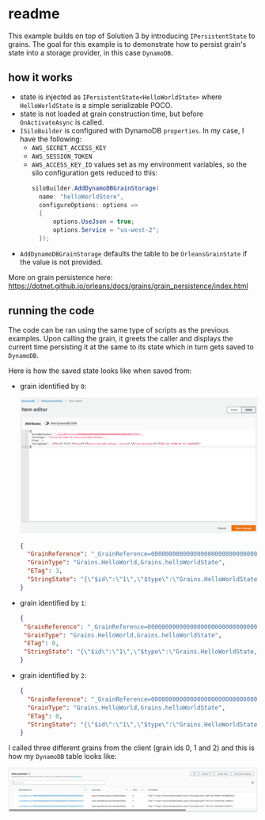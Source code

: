 # readme

This example builds on top of Solution 3 by introducing `IPersistentState` to grains. The goal for this example is to demonstrate how to persist grain's state into a storage provider, in this case `DynamoDB`.

## how it works

* state is injected as `IPersistentState<HelloWorldState>` where `HelloWorldState` is a simple serializable POCO.
* state is not loaded at grain construction time, but before `OnActivateAsync` is called.
* `ISiloBuilder` is configured with DynamoDB `properties`. In my case, I have the following:
    * `AWS_SECRET_ACCESS_KEY`
    * `AWS_SESSION_TOKEN`
    * `AWS_ACCESS_KEY_ID`
    values set as my environment variables, so the silo configuration gets reduced to this:
      ```csharp
      siloBuilder.AddDynamoDBGrainStorage(
        name: "helloWorldStore",
        configureOptions: options =>
        {
            options.UseJson = true;
            options.Service = "us-west-2";
        });
      ```
* `AddDynamoDBGrainStorage` defaults the table to be `OrleansGrainState` if the value is not provided.

More on grain persistence here: https://dotnet.github.io/orleans/docs/grains/grain_persistence/index.html

## running the code

The code can be ran using the same type of scripts as the previous examples. Upon calling the grain, it greets the caller and displays the current time persisting it at the same to its state which in turn gets saved to `DynamoDB`.

Here is how the saved state looks like when saved from:

* grain identified by `0`:

  ![grain-id-0](./img/1.png)

  ```json
  {
    "GrainReference": "_GrainReference=000000000000000000000000000000000300000002293d31",
    "GrainType": "Grains.HelloWorld,Grains.helloWorldState",
    "ETag": 3,
    "StringState": "{\"$id\":\"1\",\"$type\":\"Grains.HelloWorldState, Grains\",\"GreetingTimeUtc\":\"2021-02-19T00:01:44.128848Z\"}"
  }
  ```

* grain identified by `1`:

  ```json
  {
   "GrainReference": "_GrainReference=000000000000000000000000000000010300000002293d31",
   "GrainType": "Grains.HelloWorld,Grains.helloWorldState",
   "ETag": 0,
   "StringState": "{\"$id\":\"1\",\"$type\":\"Grains.HelloWorldState, Grains\",\"GreetingTimeUtc\":\"2021-02-19T09:34:15.2662484Z\"}"
  }
  ```

* grain identified by `2`:

  ```json
  {
    "GrainReference": "_GrainReference=000000000000000000000000000000020300000002293d31",
    "GrainType": "Grains.HelloWorld,Grains.helloWorldState",
    "ETag": 0,
    "StringState": "{\"$id\":\"1\",\"$type\":\"Grains.HelloWorldState, Grains\",\"GreetingTimeUtc\":\"2021-02-19T00:09:41.28897Z\"}"
  }
  ```
  
I called three different grains from the client (grain ids 0, 1 and 2) and this is how my `DynamoDB` table looks like:

![grain-id-0](./img/2.png)